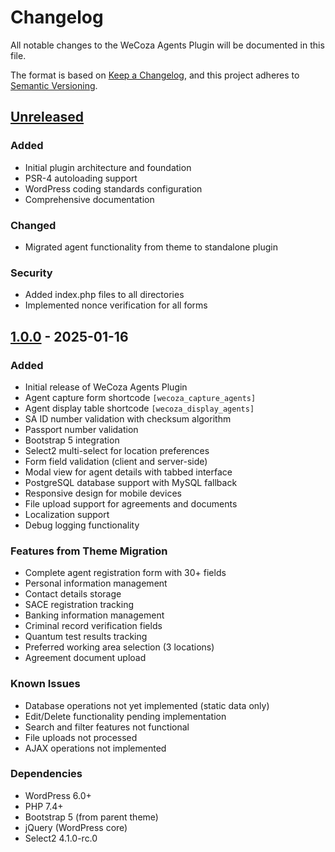 # Changelog

All notable changes to the WeCoza Agents Plugin will be documented in this file.

The format is based on [Keep a Changelog](https://keepachangelog.com/en/1.0.0/),
and this project adheres to [Semantic Versioning](https://semver.org/spec/v2.0.0.html).

## [Unreleased]

### Added
- Initial plugin architecture and foundation
- PSR-4 autoloading support
- WordPress coding standards configuration
- Comprehensive documentation

### Changed
- Migrated agent functionality from theme to standalone plugin

### Security
- Added index.php files to all directories
- Implemented nonce verification for all forms

## [1.0.0] - 2025-01-16

### Added
- Initial release of WeCoza Agents Plugin
- Agent capture form shortcode `[wecoza_capture_agents]`
- Agent display table shortcode `[wecoza_display_agents]`
- SA ID number validation with checksum algorithm
- Passport number validation
- Bootstrap 5 integration
- Select2 multi-select for location preferences
- Form field validation (client and server-side)
- Modal view for agent details with tabbed interface
- PostgreSQL database support with MySQL fallback
- Responsive design for mobile devices
- File upload support for agreements and documents
- Localization support
- Debug logging functionality

### Features from Theme Migration
- Complete agent registration form with 30+ fields
- Personal information management
- Contact details storage
- SACE registration tracking
- Banking information management
- Criminal record verification fields
- Quantum test results tracking
- Preferred working area selection (3 locations)
- Agreement document upload

### Known Issues
- Database operations not yet implemented (static data only)
- Edit/Delete functionality pending implementation
- Search and filter features not functional
- File uploads not processed
- AJAX operations not implemented

### Dependencies
- WordPress 6.0+
- PHP 7.4+
- Bootstrap 5 (from parent theme)
- jQuery (WordPress core)
- Select2 4.1.0-rc.0

[Unreleased]: https://github.com/wecoza/wecoza-agents-plugin/compare/v1.0.0...HEAD
[1.0.0]: https://github.com/wecoza/wecoza-agents-plugin/releases/tag/v1.0.0